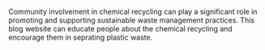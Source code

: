 Community involvement in chemical recycling can play a significant role in promoting and supporting sustainable waste management practices. This blog website can educate people about the chemical recycling and encourage them in seprating plastic waste. 
